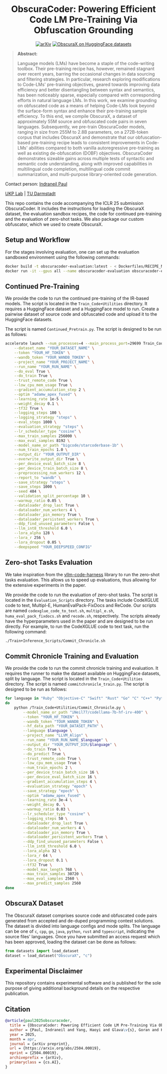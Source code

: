 <div align="center">

# ObscuraCoder: Powering Efficient Code LM Pre-Training Via Obfuscation Grounding

[![arXiv](https://img.shields.io/badge/arXiv-2504.00019-b31b1b.svg)](https://arxiv.org/abs/2504.00019)
[![ObscuraX on HuggingFace datasets](https://img.shields.io/badge/%F0%9F%A4%97%20Datasets-ObscuraX-yellow?style=flat)](https://huggingface.co/datasets/ObscuraCoder/ObscuraX)

</div>

> **Abstract:**
>
> Language models (LMs) have become a staple of the code-writing toolbox. Their pre-training recipe has, however, remained stagnant over recent years, barring the occasional changes in data sourcing and filtering strategies. In particular, research exploring modifications to Code-LMs' pre-training objectives, geared towards improving data efficiency and better disentangling between syntax and semantics, has been noticeably sparse, especially compared with corresponding efforts in natural language LMs. In this work, we examine grounding on obfuscated code as a means of helping Code-LMs look beyond the surface-form syntax and enhance their pre-training sample efficiency. To this end, we compile ObscuraX, a dataset of approximately 55M source and obfuscated code pairs in seven languages. Subsequently, we pre-train ObscuraCoder models, ranging in size from 255M to 2.8B parameters, on a 272B-token corpus that includes ObscuraX and demonstrate that our obfuscation-based pre-training recipe leads to consistent improvements in Code-LMs' abilities compared to both vanilla autoregressive pre-training as well as existing de-obfuscation (DOBF) objectives. ObscuraCoder demonstrates sizeable gains across multiple tests of syntactic and semantic code understanding, along with improved capabilities in multilingual code completion, multilingual code commit summarization, and multi-purpose library-oriented code generation.
>
Contact person: [Indraneil Paul](mailto:indraneil.paul@tu-darmstadt.de)

[UKP Lab](https://www.ukp.tu-darmstadt.de/) | [TU Darmstadt](https://www.tu-darmstadt.de/
)

This repo contains the code accompanying the ICLR 25 submission ObscuraCoder. It includes the instructions for loading the ObscuraX dataset, the evaluation sandbox recipes, the code for continued pre-training and the evaluation of zero-shot tasks. We also package our custom obfuscator, which we used to create ObscuraX.

## Setup and Workflow

For the stages involving evaluation, one can set up the evaluation sandboxed environment using the following commands:
>
```bash
docker build -t obscuracoder-evaluation:latest - < Dockerfiles/RECIPE_NAME.Dockerfile
docker run -it --gpus all --name obscuracoder-evaluation obscuracoder-evaluation:latest
```
>
>
## Continued Pre-Training

We provide the code to run the continued pre-training of the IR-based models. The script is located in the `Train_Code+Utilities` directory. It requires a HuggingFace dataset and a HuggingFace model to run. Create a pairwise dataset of source code and obfuscated code and upload it to the HuggingFace datasets.
>
The script is named `Continued_Pretrain.py`. The script is designed to be run as follows:
>
```bash
accelerate launch --num_processes=4 --main_process_port=29699 Train_Code+Utilities/Continued_Pretrain.py \
    --dataset_name "YOUR_DATASET_NAME" \
    --token "YOUR_HF_TOKEN" \
    --wandb_token "YOUR_WANDB_TOKEN" \
    --project_name "YOUR_PROJECT_NAME" \
    --run_name "YOUR_RUN_NAME" \
    --do_eval True \
    --do_train True \
    --trust_remote_code True \
    --low_cpu_mem_usage True \
    --gradient_accumulation_step 2 \
    --optim "adamw_apex_fused" \
    --learning_rate 1e-5 \
    --weight_decay 0.1 \
    --tf32 True \
    --logging_steps 100 \
    --logging_strategy "steps" \
    --eval_steps 1000 \
    --evaluation_strategy "steps" \
    --lr_scheduler_type "cosine" \
    --max_train_samples 256000 \
    --max_eval_samples 8192 \
    --model_name_or_path "bigcode/starcoderbase-1b" \
    --num_train_epochs 1.0 \
    --output_dir "YOUR_OUTPUT_DIR" \
    --overwrite_output_dir True \
    --per_device_eval_batch_size 8 \
    --per_device_train_batch_size 8 \
    --preprocessing_num_workers 12 \
    --report_to "wandb" \
    --save_strategy "steps" \
    --save_steps 1000 \
    --seed 484 \
    --validation_split_percentage 10 \
    --warmup_ratio 0.05 \
    --dataloader_drop_last True \
    --dataloader_num_workers 4 \
    --dataloader_pin_memory True \
    --dataloader_persistent_workers True \
    --ddp_find_unused_parameters False \
    --llm_int8_threshold 6.0 \
    --lora_alpha 128 \
    --lora_r 256 \
    --lora_dropout 0.05 \
    --deepspeed "YOUR_DEEPSPEED_CONFIG"
```
>
>
## Zero-shot Tasks Evaluation

We take inspiration from the [vllm-code-harness](https://github.com/iNeil77/vllm-code-harness) library to run the zero-shot tasks evaluation. This allows us to speed up evaluations, thus allowing for the extensive experiments in the paper.
>
We provide the code to run the evaluation of zero-shot tasks. The script is located in the `Evaluation_Scripts` directory. The tasks include CodeXGLUE code to text, Multipl-E, HumanEvalPack-FixDocs and ReCode. Our scripts are named `codexglue_code_to_text.sh`, `multipl_e.sh`, `huma_eval_pack_fixdocs.sh` and `recode.sh`, respectively. The scripts already have the hyperparameters used in the paper and are designed to be run directly. For example, to run the CodeXGLUE code to text task, run the following command:
>
```bash
./Train+Inference_Scripts/Commit_Chronicle.sh
```
>
>
## Commit Chronicle Training and Evaluation

We provide the code to run the commit chronicle training and evaluation. It requires the runner to make the dataset available on HuggingFace datasets, split by language. The script is located in the `Train_Code+Utilities` directory. The script is named `commitchronicle_train.py`. The script is designed to be run as follows:
>
```bash
for language in "Ruby" "Objective-C" "Swift" "Rust" "Go" "C" "C++" "Python"
do
    python /Train_Code+Utilities/Commit_Chronicle.py \
        --model_name_or_path "iNeil77/codellama-7b-hf-irv-400" \
        --token "YOUR_HF_TOKEN" \
        --wandb_token "TOUR_WANDB_TOKEN" \
        --hf_data_path "YOUR_DATASET_PATH" \
        --language $language \
        --project_name "LLVM_Align" \
        --run_name "YOUR_RUN_NAME_$language" \
        --output_dir "YOUR_OUTPUT_DIR/$language" \
        --do_train True \
        --do_predict True \
        --trust_remote_code True \
        --low_cpu_mem_usage True \
        --num_train_epochs 2 \
        --per_device_train_batch_size 16 \
        --per_device_eval_batch_size 16 \
        --gradient_accumulation_steps 4 \
        --evaluation_strategy "epoch" \
        --save_strategy "epoch" \
        --optim "adamw_apex_fused" \
        --learning_rate 3e-4 \
        --weight_decay 0. \
        --warmup_ratio 0.03 \
        --lr_scheduler_type "cosine" \
        --logging_steps 50 \
        --dataloader_drop_last True \
        --dataloader_num_workers 4 \
        --dataloader_pin_memory True \
        --dataloader_persistent_workers True \
        --ddp_find_unused_parameters False \
        --llm_int8_threshold 6.0 \
        --lora_alpha 32 \
        --lora_r 64 \
        --lora_dropout 0.1 \
        --tf32 True \
        --model_max_length 768 \
        --max_train_samples 30720 \
        --max_eval_samples 2560 \
        --max_predict_samples 2560
done
```
>
>
## ObscuraX Dataset
>
The ObscuraX dataset comprises source code and obfuscated code pairs generated from accepted and de-duped programming contest solutions. The dataset is divided into language configs and mode splits. The language can be one of `c`, `cpp`, `go`, `java`, `python`, `rust` and `typescript`, indicating the source files' languages. Once you have submitted an access request which has been approved, loading the dataset can be done as follows:
>
```python
from datasets import load_dataset
dataset = load_dataset("ObscuraX", "c")
```
>
>
## Experimental Disclaimer

This repository contains experimental software and is published for the sole purpose of giving additional background details on the respective publication.
>
>
## Citation

```bib
@article{paul2025obscuracoder,
  title = {ObscuraCoder: Powering Efficient Code LM Pre-Training Via Obfuscation Grounding},
  author = {Paul, Indraneil and Yang, Haoyi and Glava\v{s}, Goran and Kersting, Kristian and Gurevych, Iryna},
  year = 2025,
  month = apr,
  journal = {arXiv preprint},
  url = {https://arxiv.org/abs/2504.00019},
  eprint = {2504.00019},
  archiveprefix = {arXiv},
  primaryclass = {cs.AI},
}
```
